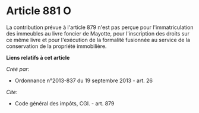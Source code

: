 # Article 881 O

La contribution prévue à l'article 879 n'est pas perçue pour l'immatriculation des immeubles au livre foncier de Mayotte,
pour l'inscription des droits sur ce même livre et pour l'exécution de la formalité fusionnée au service de la conservation
de la propriété immobilière.

**Liens relatifs à cet article**

_Créé par_:

  - Ordonnance n°2013-837 du 19 septembre 2013 - art. 26

_Cite_:

  - Code général des impôts, CGI. - art. 879
